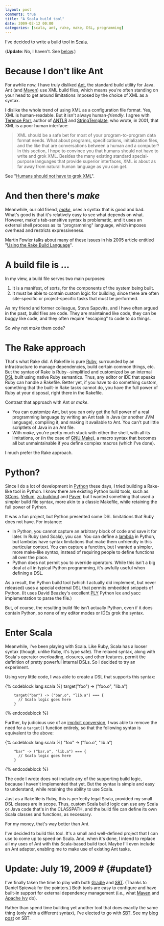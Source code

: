 ```yaml
---
layout: post
comments: true
title: "A Scala build tool"
date: 2009-02-12 00:00
categories: [scala, ant, rake, make, DSL, programming]
---
```


I've decided to write a build tool in [Scala][].

(**Update**: No, I haven't. See [below](#update1).)

# Because I don't like Ant

For awhile now, I have truly disliked [Ant][], the standard build utility
for Java. Ant (and [Maven][]) use XML build files, which means you're often
standing on your head to get around limitations imposed by the choice of
XML as a syntax.

<!-- more -->

I dislike the whole trend of using XML as a configuration file format. Yes,
XML is human-readable. But it isn't always human-*friendly*. I agree with
[Terence Parr][], author of [ANTLR][] and [StringTemplate][], who wrote, in
2001, that XML is a poor human interface:

> XML should be a safe bet for most of your program-to-program data format
> needs. What about programs, specifications, initialization files, and the
> like that are conversations between a human and a computer? In this
> section, I hope to convince you that humans should not have to write and
> grok XML. Besides the many existing standard special-purpose languages
> that provide superior interfaces, XML is about as far away from natural
> human language as you can get.

See "[Humans should not have to grok XML][]".

# And then there's *make*

Meanwhile, our old friend, [*make*][], uses a syntax that is good and bad.
What's good is that it's relatively easy to see what depends on what.
However, make's tab-sensitive syntax is problematic, and it uses an
external shell process as its "programming" language, which imposes
overhead and restricts expressiveness.

Martin Fowler talks about many of these issues in his 2005 article entitled
"[Using the Rake Build Language][]".

# A build file is ...

In my view, a build file serves two main purposes:

1. It is a manifest, of sorts, for the components of the system being built.
2. It must be able to contain custom logic for building, since there are
   often site-specific or project-specific tasks that must be performed.

As my friend and former colleague, Steve Sapovits, and I have often
argued in the past, build files are code. They are maintained like
code, they can be buggy like code, and they often require
"escaping" to code to do things.

So why not *make* them code?

# The Rake approach

That's what Rake did. A Rakefile is pure
[Ruby][], surrounded by an infrastructure
to manage dependencies, build certain common things, etc. But the
syntax of Rake is Ruby--simplified and customized by an internal
[DSL][] built
using native Ruby semantics. Thus, any editor or IDE that speaks
Ruby can handle a Rakefile. Better yet, if you have to do something
custom, something that the built-in Rake tasks cannot do, you have
the full power of Ruby at your disposal, right there in the
Rakefile.

Contrast that approach with Ant or *make*.

* You can customize Ant, but you can only get the full power of a real
  programming language by writing an Ant task in Java (or another JVM
  language), compiling it, and making it available to Ant. You can't put
  little scriptlets of Java in an Ant file.
* With *make*, you're pretty much stuck with either the shell, with all its
  limitations, or (in the case of [GNU Make][]), a macro syntax that
  becomes all but unmaintainable if you define complex macros (which I've
  done).


I much prefer the Rake approach.

# Python?

Since I do a lot of development in [Python][] these days, I tried building
a Rake-like tool in Python. I know there are existing Python build tools,
such as [SCons][], [Vellum][], [zc.buildout][] and [Paver][], but I wanted
something that used a simpler build file syntax, more akin to a classic
Makefile, while retaining the full power of Python.

It was a fun project, but Python presented some DSL limitations
that Ruby does not have. For instance:

* In Python, you cannot capture an arbitrary block of code and save it for
  later. In Ruby (and Scala), you can. You can define a [lambda][] in
  Python, but lambdas have syntax limitations that make them unfriendly in
  this particular context. You can capture a function, but I wanted a
  simpler, more make-like syntax, instead of requiring people to define
  functions all over the place.
* Python does not permit you to override operators. While this isn't a big
  deal at all in typical Python programming, it's awfully useful when
  defining a DSL.

As a result, the Python build tool (which I actually did implement, but
never released) uses a special external DSL that permits embedded snippets
of Python. (It uses David Beazley's excellent [PLY][] Python lex and yacc
implementation to parse the file.)

But, of course, the resulting build file isn't actually Python, even if it
does contain Python, so none of my editor modes or IDEs grok the syntax.

# Enter Scala

Meanwhile, I've been playing with Scala. Like Ruby, Scala has a looser
syntax (though, unlike Ruby, it's type safe). The relaxed syntax, along
with Scala's operator overloading, closures, and other features, permit the
definition of pretty powerful internal DSLs. So I decided to try an
experiment.

Using very little code, I was able to create a DSL that supports this
syntax:

{% codeblock lang:scala %}
    target("foo") -> ("foo.o", "lib.a")
    
        target("bar") -> ("bar.o", "lib.a") === {
          // Scala logic goes here
        }
{% endcodeblock %}

Further, by judicious use of an [implicit conversion][], I was able to
remove the need for a `target()` function entirely, so that the following
syntax is equivalent to the above:

{% codeblock lang:scala %}
    "foo" -> ("foo.o", "lib.a")
    
        "bar" -> ("bar.o", "lib.a") === {
          // Scala logic goes here
        }
{% endcodeblock %}

The code I wrote does not include any of the supporting build logic,
because I haven't implemented that yet. But the syntax is simple and easy
to understand, while retaining the ability to use Scala.

Just as a Rakefile is Ruby, this is perfectly legal Scala, provided my
small DSL classes are in scope. Thus, custom Scala build logic can use any
Scala or Java code that's in the CLASSPATH, and the build file can define
its own Scala classes and functions, as necessary.

For my money, that's way better than Ant.

I've decided to build this tool. It's a small and well-defined project that
I can use to come up to speed on Scala. And, when it's done, I intend to
replace all my uses of Ant with this Scala-based build tool. Maybe I'll
even include an Ant adapter, enabling me to make use of existing Ant tasks.

# Update: July 19, 2009 # {#update1}

I've finally taken the time to play with both [Gradle][] and [SBT][].
(Thanks to Daniel Spiewak for the pointers.) Both tools are easy to
configure and have built-in support for external dependency management
(i.e., what [Maven][] and [Apache Ivy][] do).

Rather than spend time building yet another tool that does exactly the same
thing (only with a different syntax), I've elected to go with [SBT][]. See
my [blog post][] on SBT.

[Scala]: http://www.scala-lang.org/
[Ant]: http://ant.apache.org/
[Maven]: http://maven.apache.org/
[Python]: http://www.python.org/
[Terence Parr]: http://www.cs.usfca.edu/~parrt/
[ANTLR]: http://www.antlr.org/
[StringTemplate]: http://stringtemplate.org/
[Humans should not have to grok XML]: http://www.ibm.com/developerworks/xml/library/x-sbxml.html
[*make*]: http://en.wikipedia.org/wiki/Make_(software)
[Using the Rake Build Language]: http://martinfowler.com/articles/rake.html
[Ruby]: http://www.ruby-lang.org/
[DSL]: http://en.wikipedia.org/wiki/Domain-specific_language
[GNU Make]: http://www.gnu.org/software/make/
[SCons]: http://www.scons.org/
[Vellum]: http://www.zedshaw.com/projects/vellum/
[zc.buildout]: http://www.python.org/pypi/zc.buildout
[Paver]: http://www.blueskyonmars.com/projects/paver/
[lambda]: http://p-nand-q.com/python/stupid_lambda_tricks.html
[PLY]: http://www.dabeaz.com/ply/
[implicit conversion]: http://www.artima.com/weblogs/viewpost.jsp?thread=179766
[Gradle]: http://www.gradle.org/
[SBT]: http://code.google.com/p/simple-build-tool/
[Maven]: http://maven.apache.org/
[Apache Ivy]: http://ant.apache.org/ivy/
[SBT]: http://code.google.com/p/simple-build-tool/
[blog post]: /id/92/

